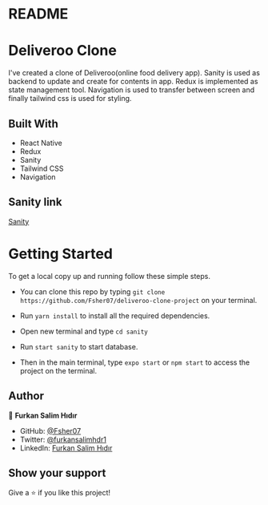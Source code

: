 # README

# Deliveroo Clone

I've created  a clone of Deliveroo(online food delivery app). Sanity is used as backend to update and create for contents in app. Redux is implemented as state management tool. Navigation is used to transfer between screen and finally tailwind css is used for styling.

## Built With

- React Native
- Redux
- Sanity
- Tailwind CSS
- Navigation

## Sanity link

[Sanity](https://deliverooclonesalim.sanity.studio/desk)

# Getting Started

To get a local copy up and running follow these simple steps.

- You can clone this repo by typing `git clone https://github.com/Fsher07/deliveroo-clone-project` on your terminal.

- Run `yarn install` to install all the required dependencies.

- Open new terminal and type `cd sanity`

- Run `start sanity` to start database.

- Then in the main terminal, type `expo start` or `npm start` to access the project on the terminal.


## Author

👤 **Furkan Salim Hıdır**

- GitHub: [@Fsher07](https://github.com/Fsher07)
- Twitter: [@furkansalimhdr1](https://twitter.com/furkansalimhdr1)
- LinkedIn: [Furkan Salim Hıdır](https://www.linkedin.com/in/fsalimhidir/)

## Show your support

Give a ⭐️ if you like this project!

